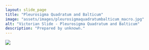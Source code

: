 ```yaml
---
layout: slide_page
title: "Pleurosigma Quadratum and Balticum"
image: "assets/images/pleurosigmaquadratumbalticum_macro.jpg"
alt: "Victorian Slide - Pleurosigma Quadratum and Balticum"
description: "Prepared by unknown."
---
```


<img src="{{ site.baseurl }}/assets/images/pleurosigmaquadratumbalticum_micro.jpg">